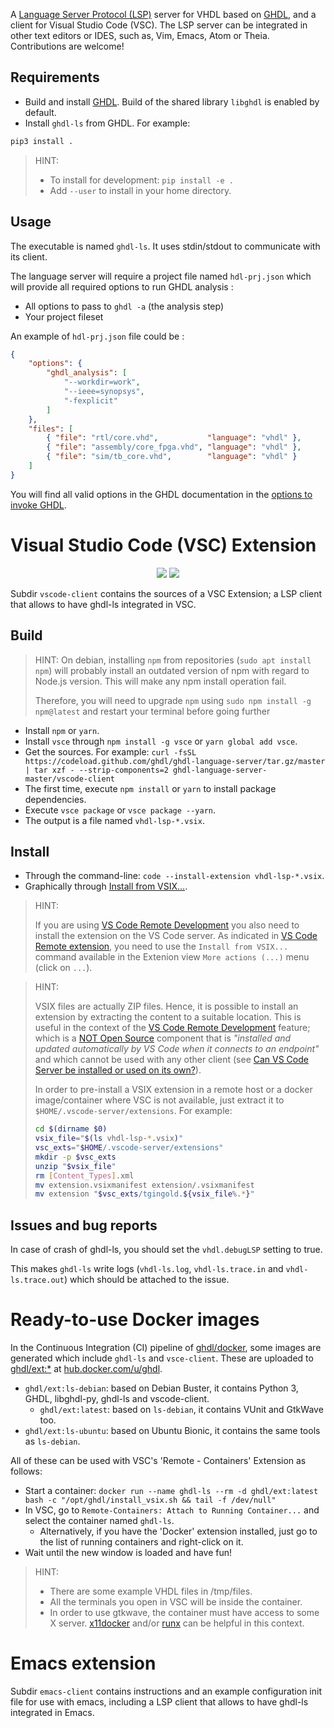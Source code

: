 A [Language Server Protocol (LSP)](https://en.wikipedia.org/wiki/Language_Server_Protocol) server for VHDL based on [GHDL](https://github.com/ghdl/ghdl), and a client for Visual Studio Code (VSC). The LSP server can be integrated in other text editors or IDES, such as, Vim, Emacs, Atom or Theia. Contributions are welcome!

## Requirements

- Build and install [GHDL](https://github.com/ghdl/ghdl). Build of the shared library `libghdl` is enabled by default.
- Install `ghdl-ls` from GHDL.  For example:

``` bash
pip3 install .
```

> HINT:
> - To install for development: `pip install -e .`
> - Add `--user` to install in your home directory.

## Usage

The executable is named `ghdl-ls`. It uses stdin/stdout to communicate with
its client.

The language server will require a project file named `hdl-prj.json` which will provide all required options to run GHDL analysis :
 - All options to pass to `ghdl -a` (the analysis step)
 - Your project fileset

An example of `hdl-prj.json` file could be :
```json
{
    "options": {
        "ghdl_analysis": [
            "--workdir=work",
            "--ieee=synopsys",
            "-fexplicit"
        ]
    },
    "files": [
        { "file": "rtl/core.vhd",           "language": "vhdl" },
        { "file": "assembly/core_fpga.vhd", "language": "vhdl" },
        { "file": "sim/tb_core.vhd",        "language": "vhdl" }
    ]
}
```

You will find all valid options in the GHDL documentation in the [options to invoke GHDL](https://ghdl.readthedocs.io/en/latest/using/InvokingGHDL.html#options).

# Visual Studio Code (VSC) Extension

<p align="center">
  <a title="vscode-client Dependency Status" href="https://david-dm.org/ghdl/ghdl-language-server?path=vscode-client"><img src="https://img.shields.io/david/ghdl/ghdl-language-server.svg?path=vscode-client&longCache=true&style=flat-square&label=deps"></a><!--
  -->
  <a title="vscode-client DevDependency Status" href="https://david-dm.org/ghdl/ghdl-language-server?path=vscode-client&type=dev"><img src="https://img.shields.io/david/dev/ghdl/ghdl-language-server.svg?path=vscode-client&longCache=true&style=flat-square&label=devdeps"></a><!--
  -->
</p>

Subdir `vscode-client` contains the sources of a VSC Extension; a LSP client that allows to have ghdl-ls integrated in VSC.

## Build

> HINT: On debian, installing `npm` from repositories (`sudo apt install npm`) will probably install an outdated version of npm with regard to Node.js version. This will make any npm install operation fail.
>
> Therefore, you will need to upgrade `npm` using `sudo npm install -g npm@latest` and restart your terminal before going further

- Install `npm` or `yarn`.
- Install `vsce` through `npm install -g vsce` or `yarn global add vsce`.
- Get the sources. For example: `curl -fsSL https://codeload.github.com/ghdl/ghdl-language-server/tar.gz/master | tar xzf - --strip-components=2 ghdl-language-server-master/vscode-client`
- The first time, execute `npm install` or `yarn` to install package dependencies.
- Execute `vsce package` or `vsce package --yarn`.
- The output is a file named `vhdl-lsp-*.vsix`.

## Install

- Through the command-line: `code --install-extension vhdl-lsp-*.vsix`.
- Graphically through [Install from VSIX...](https://code.visualstudio.com/docs/editor/extension-gallery#_install-from-a-vsix).

> HINT:
>
> If you are using [VS Code Remote Development](https://code.visualstudio.com/docs/remote/remote-overview) you also need to install the extension on the VS Code server.  As indicated in [VS Code Remote extension](https://code.visualstudio.com/api/advanced-topics/remote-extensions#installing-a-development-version-of-your-extension), you need to use the `Install from VSIX...` command available in the Extenion view `More actions (...)` menu (click on `...`).

> HINT:
>
> VSIX files are actually ZIP files. Hence, it is possible to install an extension by extracting the content to a suitable location. This is useful in the context of the [VS Code Remote Development](https://code.visualstudio.com/docs/remote/remote-overview) feature; which is a [NOT Open Source](https://code.visualstudio.com/docs/remote/faq#_why-arent-the-remote-development-extensions-or-their-components-open-source) component that is *"installed and updated automatically by VS Code when it connects to an endpoint"* and which cannot be used with any other client (see [Can VS Code Server be installed or used on its own?](https://code.visualstudio.com/docs/remote/faq#_can-vs-code-server-be-installed-or-used-on-its-own)).
>
> In order to pre-install a VSIX extension in a remote host or a docker image/container where VSC is not available, just extract it to `$HOME/.vscode-server/extensions`. For example:
>
> ``` bash
> cd $(dirname $0)
> vsix_file="$(ls vhdl-lsp-*.vsix)"
> vsc_exts="$HOME/.vscode-server/extensions"
> mkdir -p $vsc_exts
> unzip "$vsix_file"
> rm [Content_Types].xml
> mv extension.vsixmanifest extension/.vsixmanifest
> mv extension "$vsc_exts/tgingold.${vsix_file%.*}"
> ```

## Issues and bug reports

In case of crash of ghdl-ls, you should set the `vhdl.debugLSP` setting to true.

This makes `ghdl-ls` write logs (`vhdl-ls.log`, `vhdl-ls.trace.in` and `vhdl-ls.trace.out`) which should be attached to the issue.

# Ready-to-use Docker images

In the Continuous Integration (CI) pipeline of [ghdl/docker](https://github.com/ghdl/docker), some images are generated which include `ghdl-ls` and `vsce-client`. These are uploaded to [ghdl/ext:*](https://hub.docker.com/r/ghdl/ext/tags) at [hub.docker.com/u/ghdl](https://cloud.docker.com/u/ghdl/repository/list).

- `ghdl/ext:ls-debian`: based on Debian Buster, it contains Python 3, GHDL, libghdl-py, ghdl-ls and vscode-client.
  - `ghdl/ext:latest`: based on `ls-debian`, it contains VUnit and GtkWave too.
- `ghdl/ext:ls-ubuntu`: based on Ubuntu Bionic, it contains the same tools as `ls-debian`.

All of these can be used with VSC's 'Remote - Containers' Extension as follows:

- Start a container: `docker run --name ghdl-ls --rm -d ghdl/ext:latest bash -c "/opt/ghdl/install_vsix.sh && tail -f /dev/null"`
- In VSC, go to `Remote-Containers: Attach to Running Container...` and select the container named `ghdl-ls`.
  - Alternatively, if you have the 'Docker' extension installed, just go to the list of running containers and right-click on it.
- Wait until the new window is loaded and have fun!

> HINT:
>
> - There are some example VHDL files in /tmp/files.
> - All the terminals you open in VSC will be inside the container.
> - In order to use gtkwave, the container must have access to some X server. [x11docker](https://github.com/mviereck/x11docker) and/or [runx](https://github.com/mviereck/runx) can be helpful in this context.

# Emacs extension

Subdir `emacs-client` contains instructions and an example configuration init file for use with emacs, including a LSP client that allows to have ghdl-ls integrated in Emacs.
